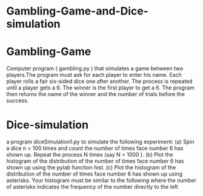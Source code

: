 # Gambling-Game-and-Dice-simulation

# Gambling-Game
Computer program ( gambling.py ) that simulates a game between two players.The program must ask for each player to enter his name. Each player rolls a fair six-sided dice one after another. The process is repeated until a player gets a 6. The winner is the first player to get a 6. The program then returns the name of the winner and the number of trials before the success. 

# Dice-simulation
a program diceSimulation1.py to simulate the following experiment:
(a) Spin a dice n = 100 times and count the number of times face number 6 has shown up.
Repeat the process N times (say N = 1000 ).
(b) Plot the histogram of the distribution of the number of times face number 6 has shown up
using the pylab function hist.
(c) Plot the histogram of the distribution of the number of times face number 6 has shown up
using asterisks. Your histogram must be similar to the following where the number of asterisks
indicates the frequency of the number directly to the left
